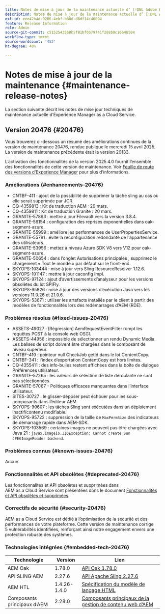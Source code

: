 ```yaml
---
title: Notes de mise à jour de la maintenance actuelle d’ [!DNL Adobe Experience Manager]  as a Cloud Service.
description: Notes de mise à jour de la maintenance actuelle d’ [!DNL Adobe Experience Manager]  as a Cloud Service.
exl-id: eee42b4d-9206-4ebf-b88d-d8df14c46094
feature: Release Information
role: Admin
source-git-commit: c5152543550b5f81bf0b79741f288b0c16648584
workflow-type: tm+mt
source-wordcount: '452'
ht-degree: 48%

---
```



# Notes de mise à jour de la maintenance {#maintenance-release-notes}

La section suivante décrit les notes de mise jour techniques de maintenance actuelle d’Experience Manager as a Cloud Service.

## Version 20476 {#20476}

Vous trouverez ci-dessous un résumé des améliorations continues de la version de maintenance 20476, rendue publique le mercredi 15 avril 2025. La version de maintenance précédente était la version 20133.

L’activation des fonctionnalités de la version 2025.4.0 fournit l’ensemble des fonctionnalités de cette version de maintenance. Voir [Feuille de route des versions d’Experience Manager](https://experienceleague.adobe.com/fr/docs/experience-manager-release-information/aem-release-updates/update-releases-roadmap) pour plus d’informations.

### Améliorations {#enhancements-20476}

* CNTBF-411 : ajout de la possibilité de supprimer la tâche sling au cas où elle serait supprimée par JCR.
* CQ-4359813 : Kit de traduction AEM : 20 mars.
* CQ-4359811 : Kit de traduction Granite : 20 mars.
* GRANITE-57863 : mettre à jour Filevault vers la version 3.8.4.
* GRANITE-56154 : configuration des reprises exponentielles dans oak-segment-azure.
* GRANITE-55999 : améliore les performances de UserPropertiesService.
* GRANITE-55781 : évite la reconfiguration redondante de l’appartenance des utilisateurs.
* GRANITE-53956 : mettez à niveau Azure SDK V8 vers V12 pour oak-segment-azure.
* GRANITE-50654 : dans l’onglet Autorisations principales , supprimez le chargement « Tout le monde » par défaut sur le front-end.
* SKYOPS-103444 : mise à jour vers Sling ResourceResolver 1.12.6.
* SKYOPS-101147 : mettre à jour caconfig impl.
* SKYOPS-97124 : ajout d’avertissements d’analyseur pour les versions obsolètes du lot SPIFly.
* SKYOPS-95826 : mise à jour des versions d’exécution Java vers les versions 11.0.26 et 21.0.6.
* SKYOPS-53671 : utiliser les artefacts installés par le client à partir des modèles de fonctionnalités lors des redémarrages d’AEM (RDE).

### Problèmes résolus {#fixed-issues-20476}

* ASSETS-49027 : [Régression] AemRequestEventFilter rompt les requêtes POST à la console web OSGI.
* ASSETS-44956 : impossible de sélectionner un rendu Dynamic Media. Les balises de script doivent être chargées dans le composant de niveau supérieur.
* CNTBF-410 : pointeur null CheckJob getId dans le lot ContentCopy.
* CNTBF-341 : l’index d’exportation ContentCopy est hors limites.
* CQ-4355411 : des info-bulles restent affichées dans la boîte de dialogue Préférences utilisateur.
* GRANITE-57265 : les valeurs de sélection de liste déroulante ne sont pas sélectionnées.
* GRANITE-57067 - Politiques efficaces manquantes dans l’interface utilisateur.
* SITES-30727 : le glisser-déposer peut échouer pour les sous-composants dans l’éditeur AEM.
* SKYOPS-90607 : les tâches Sling sont exécutées dans un déploiement inactif/contenu modifiable.
* SKYOPS-95722 : suppression de la taille de `MaxPermSize` des indicateurs de démarrage rapide dans AEM-SDK.
* SKYOPS-103569 : certaines images ne peuvent pas être chargées avec Java 21 : `javax.imageio.IIOException: Cannot create Sun JPEGImageReader backend`.

### Problèmes connus {#known-issues-20476}

Aucun.

### Fonctionnalités et API obsolètes {#deprecated-20476}

Les fonctionnalités et API obsolètes et supprimées dans AEM as a Cloud Service sont présentées dans le document [Fonctionnalités et API obsolètes et supprimées](/help/release-notes/deprecated-removed-features.md).

### Correctifs de sécurité {#security-20476}

AEM as a Cloud Service est dédié à l’optimisation de la sécurité et des performances de votre plateforme. Cette version de maintenance corrige 5 vulnérabilités identifiées, renforçant ainsi notre engagement envers une protection robuste des systèmes.

### Technologies intégrées {#embedded-tech-20476}

| Technologie | Version | Lien |
|---|---|---|
| AEM Oak | 1.78.0 | [API Oak 1.78.0](https://www.javadoc.io/doc/org.apache.jackrabbit/oak-api/1.78.0/index.html) |
| API SLING AEM | 2.27.6 | [API Apache Sling 2.27.6](https://www.javadoc.io/doc/org.apache.sling/org.apache.sling.api/latest/index.html) |
| AEM HTL | 1.4.26-1.4.0 | [Spécification du modèle de langage HTML](https://github.com/adobe/htl-spec) |
| Composants principaux d’AEM | 2.28.0 | [Composants principaux de la gestion de contenu web d’AEM](https://github.com/adobe/aem-core-wcm-components) |
